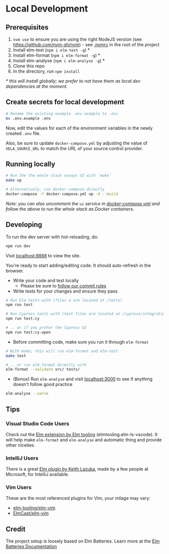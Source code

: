 # Local Development

## Prerequisites

1. `nvm use` to ensure you are using the right NodeJS version (see https://github.com/nvm-sh/nvm) - see [.nvmrc](.nvmrc) in the root of the project
1. Install elm-test (`npm i elm-test -g`) \*
1. Install elm-format (`npm i elm-format -g`) \*
1. Install elm-analyse (`npm i elm-analyse -g`) \*
1. Clone this repo
1. In the directory, run `npm install`

_\* this will install globally; we prefer to not have them as local dev dependencies at the moment._

## Create secrets for local development

```bash
# Rename the existing example .env.example to .env
mv .env.example .env
```

Now, edit the values for each of the environment variables in the newly created `.env` file.

Also, be sure to update `docker-compose.yml` by adjusting the value of `VELA_SOURCE_URL` to match the URL of your source control provider.

## Running locally

```bash
# Run the the whole stack except UI with `make`
make up

# Alternatively, run docker-compose directly
docker-compose -f docker-compose.yml up -d --build
```

_Note: you can also uncomment the `ui` service in [docker-compose.yml](docker.compose.yml)
and follow the above to run the whole stack as Docker containers._

## Developing

To run the dev server with hot-reloading, do:

```bash
npm run dev
```

Visit [localhost:8888](http://localhost:8888/) to view the site.

You're ready to start adding/editing code. It should auto-refresh in the browser.

- Write your code and test locally
  - Please be sure to [follow our commit rules](https://chris.beams.io/posts/git-commit/#seven-rules)
- Write tests for your changes and ensure they pass

```bash
# Run Elm tests with (files a are located at /tests)
npm run test
```

```bash
# Run Cypress tests with (test files are located at /cypress/integration)
npm run test:cy

# .. or if you prefer the Cypress UI
npm run test:cy-open
```

- Before committing code, make sure you run it through `elm-format`

```bash
# With make; this will run elm-format and elm-test
make test

# .. or run elm-format directly with
elm-format --validate src/ tests/
```

- (Bonus) Run `elm-analyse` and visit [localhost:3000](http://localhost:3000) to see if anything doesn't follow good practice

```bash
elm-analyse --serve
```

## Tips

### Visual Studio Code Users

Check out the [Elm extension by Elm tooling](https://marketplace.visualstudio.com/items?itemName=Elmtooling.elm-ls-vscode) (elmtooling.elm-ls-vscode). It will help make `elm-format` and `elm-analyse` and automatic thing and provide other niceties.

### IntelliJ Users

There is a great [Elm plugin by Keith Lazuka](https://plugins.jetbrains.com/plugin/10268-elm/), made by a few people at Microsoft, for IntelliJ available.

### Vim Users

These are the most referenced plugins for Vim, your milage may vary:

- [elm-tooling/elm-vim](https://github.com/elm-tooling/elm-vim)
- [ElmCast/elm-vim](https://github.com/ElmCast/elm-vim)

## Credit

The project setup is loosely based on Elm Batteries.
Learn more at the [Elm Batteries Documentation](https://github.com/cedricss/elm-batteries#table-of-contents)
